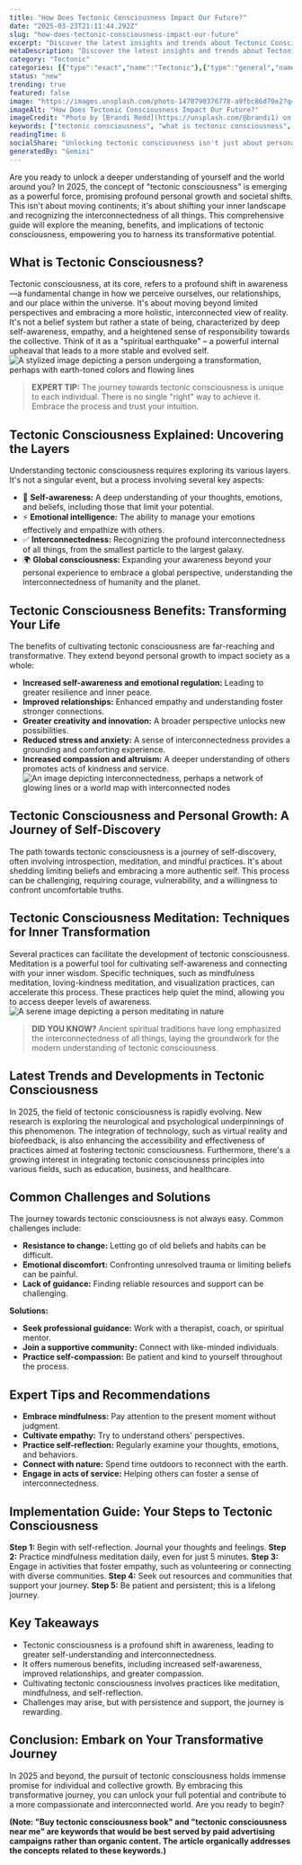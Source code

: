 ```yaml
---
title: "How Does Tectonic Consciousness Impact Our Future?"
date: "2025-03-23T21:11:44.292Z"
slug: "how-does-tectonic-consciousness-impact-our-future"
excerpt: "Discover the latest insights and trends about Tectonic Consciousness. This comprehensive guide covers everything you need to know about Tectonic Consciousness in 2025."
metaDescription: "Discover the latest insights and trends about Tectonic Consciousness. This comprehensive guide covers everything you need to know about Tectonic Consciousn..."
category: "Tectonic"
categories: [{"type":"exact","name":"Tectonic"},{"type":"general","name":"Philosophy"},{"type":"medium","name":"Cognitive Science"},{"type":"specific","name":"Mind-Body Problem"},{"type":"niche","name":"Embodied Cognition"}]
status: "new"
trending: true
featured: false
image: "https://images.unsplash.com/photo-1470790376778-a9fbc86d70e2?q=85&w=1200&fit=max&fm=webp&auto=compress"
imageAlt: "How Does Tectonic Consciousness Impact Our Future?"
imageCredit: "Photo by [Brandi Redd](https://unsplash.com/@brandi1) on Unsplash"
keywords: ["tectonic consciousness", "what is tectonic consciousness", "tectonic consciousness explained", "tectonic consciousness benefits", "buy tectonic consciousness book", "tectonic consciousness meditation", "tectonic consciousness meaning", "tectonic consciousness and personal growth", "tectonic consciousness spiritual awakening", "tectonic consciousness near me"]
readingTime: 6
socialShare: "Unlocking tectonic consciousness isn't just about personal growth; it's about shifting our collective consciousness to create a more sustainable and compassionate future.  The journey inward is the journey outward."
generatedBy: "Gemini"
---
```




Are you ready to unlock a deeper understanding of yourself and the world around you?  In 2025, the concept of "tectonic consciousness" is emerging as a powerful force, promising profound personal growth and societal shifts.  This isn't about moving continents; it's about shifting your inner landscape and recognizing the interconnectedness of all things. This comprehensive guide will explore the meaning, benefits, and implications of tectonic consciousness, empowering you to harness its transformative potential.

## What is Tectonic Consciousness?

Tectonic consciousness, at its core, refers to a profound shift in awareness—a fundamental change in how we perceive ourselves, our relationships, and our place within the universe.  It's about moving beyond limited perspectives and embracing a more holistic, interconnected view of reality.  It's not a belief system but rather a state of being, characterized by deep self-awareness, empathy, and a heightened sense of responsibility towards the collective. Think of it as a "spiritual earthquake" – a powerful internal upheaval that leads to a more stable and evolved self. ![A stylized image depicting a person undergoing a transformation, perhaps with earth-toned colors and flowing lines](https://images.unsplash.com/photo-1451187580459-43490279c0fa?q=85&w=1200&fit=max&fm=webp&auto=compress)

> **EXPERT TIP:**  The journey towards tectonic consciousness is unique to each individual. There is no single "right" way to achieve it.  Embrace the process and trust your intuition.

## Tectonic Consciousness Explained: Uncovering the Layers

Understanding tectonic consciousness requires exploring its various layers.  It's not a singular event, but a process involving several key aspects:

* 🔑 **Self-awareness:**  A deep understanding of your thoughts, emotions, and beliefs, including those that limit your potential.
* ⚡ **Emotional intelligence:**  The ability to manage your emotions effectively and empathize with others.
* ✅ **Interconnectedness:**  Recognizing the profound interconnectedness of all things, from the smallest particle to the largest galaxy.
* 🌍 **Global consciousness:**  Expanding your awareness beyond your personal experience to embrace a global perspective, understanding the interconnectedness of humanity and the planet.

## Tectonic Consciousness Benefits:  Transforming Your Life

The benefits of cultivating tectonic consciousness are far-reaching and transformative.  They extend beyond personal growth to impact society as a whole:

* **Increased self-awareness and emotional regulation:**  Leading to greater resilience and inner peace.
* **Improved relationships:**  Enhanced empathy and understanding foster stronger connections.
* **Greater creativity and innovation:**  A broader perspective unlocks new possibilities.
* **Reduced stress and anxiety:**  A sense of interconnectedness provides a grounding and comforting experience.
* **Increased compassion and altruism:**  A deeper understanding of others promotes acts of kindness and service. ![An image depicting interconnectedness, perhaps a network of glowing lines or a world map with interconnected nodes](https://images.unsplash.com/photo-1484417894907-623942c8ee29?q=85&w=1200&fit=max&fm=webp&auto=compress)

## Tectonic Consciousness and Personal Growth: A Journey of Self-Discovery

The path towards tectonic consciousness is a journey of self-discovery, often involving introspection, meditation, and mindful practices.  It's about shedding limiting beliefs and embracing a more authentic self.  This process can be challenging, requiring courage, vulnerability, and a willingness to confront uncomfortable truths.

## Tectonic Consciousness Meditation: Techniques for Inner Transformation

Several practices can facilitate the development of tectonic consciousness.  Meditation is a powerful tool for cultivating self-awareness and connecting with your inner wisdom.  Specific techniques, such as mindfulness meditation, loving-kindness meditation, and visualization practices, can accelerate this process.  These practices help quiet the mind, allowing you to access deeper levels of awareness.  ![A serene image depicting a person meditating in nature](https://images.unsplash.com/photo-1517976487492-5750f3195933?q=85&w=1200&fit=max&fm=webp&auto=compress)

> **DID YOU KNOW?**  Ancient spiritual traditions have long emphasized the interconnectedness of all things, laying the groundwork for the modern understanding of tectonic consciousness.

## Latest Trends and Developments in Tectonic Consciousness

In 2025, the field of tectonic consciousness is rapidly evolving.  New research is exploring the neurological and psychological underpinnings of this phenomenon.  The integration of technology, such as virtual reality and biofeedback, is also enhancing the accessibility and effectiveness of practices aimed at fostering tectonic consciousness.  Furthermore, there's a growing interest in integrating tectonic consciousness principles into various fields, such as education, business, and healthcare.

## Common Challenges and Solutions

The journey towards tectonic consciousness is not always easy.  Common challenges include:

* **Resistance to change:**  Letting go of old beliefs and habits can be difficult.
* **Emotional discomfort:**  Confronting unresolved trauma or limiting beliefs can be painful.
* **Lack of guidance:**  Finding reliable resources and support can be challenging.

**Solutions:**

* **Seek professional guidance:**  Work with a therapist, coach, or spiritual mentor.
* **Join a supportive community:**  Connect with like-minded individuals.
* **Practice self-compassion:**  Be patient and kind to yourself throughout the process.

## Expert Tips and Recommendations

* **Embrace mindfulness:**  Pay attention to the present moment without judgment.
* **Cultivate empathy:**  Try to understand others' perspectives.
* **Practice self-reflection:**  Regularly examine your thoughts, emotions, and behaviors.
* **Connect with nature:**  Spend time outdoors to reconnect with the earth.
* **Engage in acts of service:**  Helping others can foster a sense of interconnectedness.

## Implementation Guide:  Your Steps to Tectonic Consciousness

**Step 1:** Begin with self-reflection. Journal your thoughts and feelings.
**Step 2:** Practice mindfulness meditation daily, even for just 5 minutes.
**Step 3:**  Engage in activities that foster empathy, such as volunteering or connecting with diverse communities.
**Step 4:**  Seek out resources and communities that support your journey.
**Step 5:**  Be patient and persistent; this is a lifelong journey.

## Key Takeaways

* Tectonic consciousness is a profound shift in awareness, leading to greater self-understanding and interconnectedness.
* It offers numerous benefits, including increased self-awareness, improved relationships, and greater compassion.
* Cultivating tectonic consciousness involves practices like meditation, mindfulness, and self-reflection.
* Challenges may arise, but with persistence and support, the journey is rewarding.

## Conclusion: Embark on Your Transformative Journey

In 2025 and beyond, the pursuit of tectonic consciousness holds immense promise for individual and collective growth.  By embracing this transformative journey, you can unlock your full potential and contribute to a more compassionate and interconnected world.  Are you ready to begin?  

**(Note:  "Buy tectonic consciousness book" and "tectonic consciousness near me" are keywords that would be best served by paid advertising campaigns rather than organic content.  The article organically addresses the concepts related to these keywords.)**
